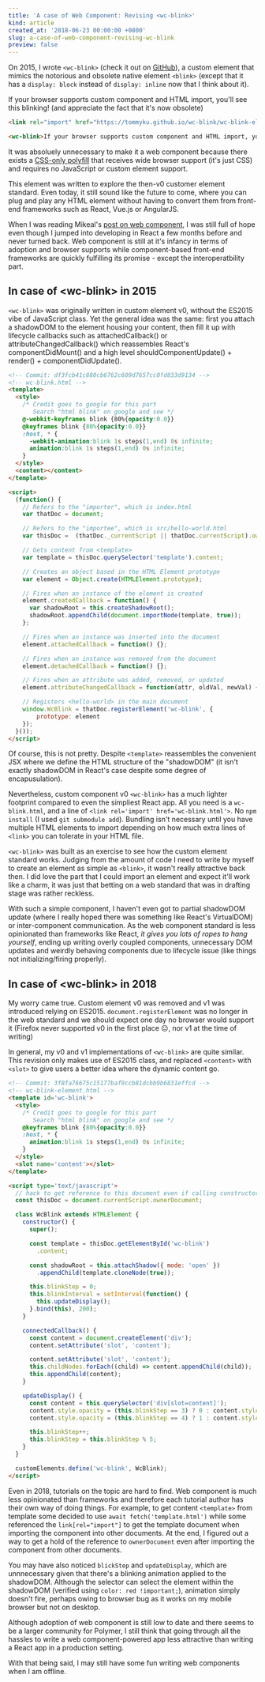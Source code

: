 ```yaml
---
title: 'A case of Web Component: Revising <wc-blink>'
kind: article
created_at: '2018-06-23 00:00:00 +0800'
slug: a-case-of-web-component-revising-wc-blink
preview: false
---
```


On 2015, I wrote `<wc-blink>` (check it out on [GitHub](https://github.com/tommyku/wc-blink)), a custom element that mimics the notorious
and obsolete native element `<blink>` (except that it has a `display: block`
instead of `display: inline` now that I think about it).

<link rel="import"
href="https://tommyku.github.io/wc-blink/wc-blink-element.html" async />

<wc-blink>If your browser supports custom component and HTML import,
you'll see this blinking! (and appreciate the fact that it's now
obsolete)</wc-blink>

~~~ html
<link rel="import" href="https://tommyku.github.io/wc-blink/wc-blink-element.html" async />

<wc-blink>If your browser supports custom component and HTML import, you'll see this blinking! (and appreciate the fact that it's now obsolete)</wc-blink>
~~~

It was absoluely unnecessary to make it a web component because there
exists a [CSS-only polyfill](https://developer.mozilla.org/en-US/docs/Web/HTML/Element/blink)
that receives wide browser support (it's just CSS) and requires no
JavaScript or custom element support.

This element was written to explore the then-v0 customer element
standard. Even today, it still sound like the future to come, where you can plug
and play any HTML element without having to convert them from front-end
frameworks such as React, Vue.js or AngularJS.

When I was reading Mikeal's [post on web component](https://medium.com/@mikeal/ive-seen-the-future-it-s-full-of-html-2577246f2210), I was still full of
hope even though I jumped into developing in React a few months before
and never turned back. Web component is still at it's infancy in terms
of adoption and browser supports while component-based front-end
frameworks are quickly fulfilling its promise - except the
interoperatbility part.

<script type="text/javascript" src="https://ssl.gstatic.com/trends_nrtr/1457_RC04/embed_loader.js"></script>
<script type="text/javascript">
  trends.embed.renderExploreWidget("TIMESERIES", {"comparisonItem":[{"keyword":"React","geo":"","time":"2015-01-01 2017-06-23"},{"keyword":"Vue","geo":"","time":"2015-01-01 2017-06-23"},{"keyword":"Web component","geo":"","time":"2015-01-01 2017-06-23"},{"keyword":"Custom element","geo":"","time":"2015-01-01 2017-06-23"}],"category":31,"property":""}, {"exploreQuery":"cat=31&date=2015-01-01%202017-06-23&q=React,Vue,Web%20component,Custom%20element","guestPath":"https://trends.google.com:443/trends/embed/"});
</script>
<p style='text-align: center;font-size: 0.8125em;'>
  <i></i>
</p>

## In case of \<wc-blink\> in 2015

`<wc-blink>` was originally written in custom element v0, without the
ES2015 vibe of JavaScript class. Yet the general idea was the same: first you
attach a shadowDOM to the element housing your content, then fill it up
with lifecycle callbacks such as attachedCallback() or
attributeChangedCallback() which reassembles React's componentDidMount() and a high level shouldComponentUpdate() + render() + componentDidUpdate().

~~~ html
<!-- Commit: df3fcb41c880cb6762c609d7657cc0fd833d9134 -->
<!-- wc-blink.html -->
<template>
  <style>
    /* Credit goes to google for this part
       Search "html blink" on google and see */
    @-webkit-keyframes blink {80%{opacity:0.0}}
    @keyframes blink {80%{opacity:0.0}}
    :host, * {
      -webkit-animation:blink 1s steps(1,end) 0s infinite;
      animation:blink 1s steps(1,end) 0s infinite;
    }
  </style>
  <content></content>
</template>

<script>
  (function() {
    // Refers to the "importer", which is index.html
    var thatDoc = document;

    // Refers to the "importee", which is src/hello-world.html
    var thisDoc =  (thatDoc._currentScript || thatDoc.currentScript).ownerDocument;

    // Gets content from <template>
    var template = thisDoc.querySelector('template').content;

    // Creates an object based in the HTML Element prototype
    var element = Object.create(HTMLElement.prototype);

    // Fires when an instance of the element is created
    element.createdCallback = function() {
      var shadowRoot = this.createShadowRoot();
      shadowRoot.appendChild(document.importNode(template, true));
    };

    // Fires when an instance was inserted into the document
    element.attachedCallback = function() {};

    // Fires when an instance was removed from the document
    element.detachedCallback = function() {};

    // Fires when an attribute was added, removed, or updated
    element.attributeChangedCallback = function(attr, oldVal, newVal) {};

    // Registers <hello-world> in the main document
    window.WcBlink = thatDoc.registerElement('wc-blink', {
        prototype: element
    });
  }());
</script>
~~~

Of course, this is not pretty. Despite `<template>` reassembles the
convenient JSX where we define the HTML structure of the "shadowDOM"
(it isn't exactly shadowDOM in React's case despite some degree of
encapusulation).

Nevertheless, custom component v0 `<wc-blink>` has a much lighter
footprint compared to even the simpliest React app. All you need is a
`wc-blink.html`, and a line of `<link rel='import' href='wc-blink.html'>`.
No `npm install` (I used `git submodule add`). Bundling isn't necessary
until you have multiple HTML elements to import depending on how much extra
lines of `<link>` you can tolerate in your HTML file.

`<wc-blink>` was built as an exercise to see how the custom element
standard works. Judging from the amount of code I need to write by
myself to create an element as simple as `<blink>`, it wasn't really
attractive back then. I did love the part that I could import an element
and expect it'll work like a charm, it was just that betting on a web
standard that was in drafting stage was rather reckless.

With such a simple component, I haven't even got to partial shadowDOM
update (where I really hoped there was something like React's VirtualDOM)
or inter-component communication. As the web component standard is less
opinionated than frameworks like React, <em>it gives you lots of ropes to hang
yourself</em>, ending up writing overly coupled components, unnecessary
DOM updates and weirdly behaving components due to lifecycle issue (like
things not initializing/firing properly).

## In case of \<wc-blink\> in 2018

My worry came true. Custom element v0 was removed and v1 was introduced
relying on ES2015. `document.registerElement` was no longer in the web
standard and we should expect one day no browser would support it
(Firefox never supported v0 in the first place 😐, nor v1 at the time of
writing)

In general, my v0 and v1 implementations of `<wc-blink>` are quite similar. This revision
only makes use of ES2015 class, and replaced `<content>` with `<slot>` to
give users a better idea where the dynamic content go.

~~~ html
<!-- Commit: 3f8fa76675c15177baf9ccb81dcbb9b6831effcd -->
<!-- wc-blink-element.html -->
<template id='wc-blink'>
  <style>
    /* Credit goes to google for this part
       Search "html blink" on google and see */
    @keyframes blink {80%{opacity:0.0}}
    :host, * {
      animation:blink 1s steps(1,end) 0s infinite;
    }
  </style>
  <slot name='content'></slot>
</template>

<script type='text/javascript'>
  // hack to get reference to this document even if calling constructors somewhere else
  const thisDoc = document.currentScript.ownerDocument;

  class WcBlink extends HTMLElement {
    constructor() {
      super();

      const template = thisDoc.getElementById('wc-blink')
        .content;

      const shadowRoot = this.attachShadow({ mode: 'open' })
        .appendChild(template.cloneNode(true));

      this.blinkStep = 0;
      this.blinkInterval = setInterval(function() {
        this.updateDisplay();
      }.bind(this), 200);
    }

    connectedCallback() {
      const content = document.createElement('div');
      content.setAttribute('slot', 'content');

      content.setAttribute('slot', 'content');
      this.childNodes.forEach((child) => content.appendChild(child));
      this.appendChild(content);
    }

    updateDisplay() {
      const content = this.querySelector('div[slot=content]');
      content.style.opacity = (this.blinkStep == 3) ? 0 : content.style.opacity;
      content.style.opacity = (this.blinkStep == 4) ? 1 : content.style.opacity;

      this.blinkStep++;
      this.blinkStep = this.blinkStep % 5;
    }
  }

  customElements.define('wc-blink', WcBlink);
</script>
~~~

Even in 2018, tutorials on the topic are hard to find. Web component
is much less opinionated than frameworks and therefore each tutorial author has their
own way of doing things. For example, to get content `<template>` from
template some decided to use `await fetch('template.html')` while some
referenced the `link[rel="import"]` to get the template document when
importing the component into other documents. At the end, I figured out
a way to get a hold of the reference to `ownerDocument` even after
importing the component from other documents.

You may have also noticed `blickStep` and `updateDisplay`, which are
unnnecessary given that there's a blinking animation applied to the
shadowDOM. Although the selector can select the element within the
shadowDOM (verified using `color: red !important;`), animation simply
doesn't fire, perhaps owing to browser bug as it works on my mobile
browser but not on desktop.

Although adoption of web component is still low to date and there seems to
be a larger community for Polymer, I still think that going through
all the hassles to write a web component-powered app less attractive
than writing a React app in a production setting.

With that being said, I may still have some fun writing web components
when I am offline.
